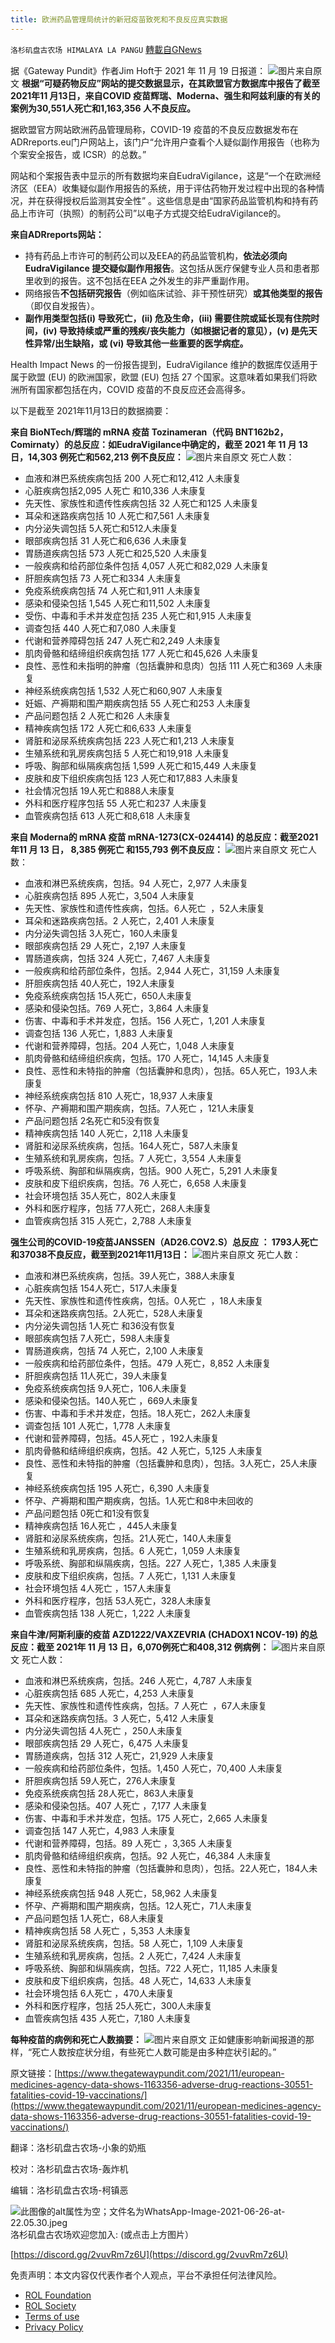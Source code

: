 ```yaml
---
title: 欧洲药品管理局统计的新冠疫苗致死和不良反应真实数据
---
```

`洛杉矶盘古农场 HIMALAYA LA PANGU` [轉載自GNews](https://gnews.org/zh-hans/1681066/)

据《Gateway Pundit》作者Jim Hoft于 2021 年 11 月 19 日报道：
![](https://assets.gnews.org/wp-content/uploads/2021/11/image-505-e1637436666923.png)图片来自原文
**根据“可疑药物反应”网站的提交数据显示，在其欧盟官方数据库中报告了截至 2021年11 月13日，来自COVID 疫苗辉瑞、Moderna、强生和阿兹利康的有关的案例为30,551人死亡和1,163,356 人不良反应。**

据欧盟官方网站欧洲药品管理局称，COVID-19 疫苗的不良反应数据发布在ADRreports.eu门户网站上，该门户“允许用户查看个人疑似副作用报告（也称为个案安全报告，或 ICSR）的总数。”

网站和个案报告表中显示的所有数据均来自EudraVigilance，这是“一个在欧洲经济区（EEA）收集疑似副作用报告的系统，用于评估药物开发过程中出现的各种情况，并在获得授权后监测其安全性” 。这些信息是由“国家药品监管机构和持有药品上市许可（执照）的制药公司”以电子方式提交给EudraVigilance的。

**来自ADRreports网站：**

- 持有药品上市许可的制药公司以及EEA的药品监管机构，**依法必须向EudraVigilance 提交疑似副作用报告**。这包括从医疗保健专业人员和患者那里收到的报告。这不包括在EEA 之外发生的非严重副作用。
- 网络报告**不包括研究报告**（例如临床试验、非干预性研究）**或其他类型的报告**（即仅自发报告）。
- **副作用类型包括(i) 导致死亡，(ii) 危及生命，(iii) 需要住院或延长现有住院时间，(iv) 导致持续或严重的残疾/丧失能力（如根据记者的意见），(v) 是先天性异常/出生缺陷，或 (vi) 导致其他一些重要的医学病症。**


Health Impact News 的一份报告提到，EudraVigilance 维护的数据库仅适用于属于欧盟 (EU) 的欧洲国家，欧盟 (EU) 包括 27 个国家。这意味着如果我们将欧洲所有国家都包括在内，COVID 疫苗的不良反应还会高得多。

以下是截至 2021年11月13日的数据摘要：

**来自 BioNTech/辉瑞的 mRNA 疫苗 Tozinameran（代码 BNT162b2，Comirnaty）的总反应：如EudraVigilance中确定的，截至 2021 年 11 月 13 日，14,303 例死亡和562,213 例不良反应：**
![](https://assets.gnews.org/wp-content/uploads/2021/11/image-506.png)图片来自原文
死亡人数：

- 血液和淋巴系统疾病包括 200 人死亡和12,412 人未康复
- 心脏疾病包括2,095 人死亡 和10,336 人未康复
- 先天性、家族性和遗传性疾病包括 32 人死亡和125 人未康复
- 耳朵和迷路疾病包括 10 人死亡和7,561 人未康复
- 内分泌失调包括 5人死亡和512人未康复
- 眼部疾病包括 31 人死亡和6,636 人未康复
- 胃肠道疾病包括 573 人死亡和25,520 人未康复
- 一般疾病和给药部位条件包括 4,057 人死亡和82,029 人未康复
- 肝胆疾病包括 73 人死亡和334 人未康复
- 免疫系统疾病包括 74 人死亡和1,911 人未康复
- 感染和侵染包括 1,545 人死亡和11,502 人未康复
- 受伤、中毒和手术并发症包括 235 人死亡和1,915 人未康复
- 调查包括 440 人死亡和7,080 人未康复
- 代谢和营养障碍包括 247 人死亡和2,249 人未康复
- 肌肉骨骼和结缔组织疾病包括 177 人死亡和45,626 人未康复
- 良性、恶性和未指明的肿瘤（包括囊肿和息肉）包括 111 人死亡和369 人未康复
- 神经系统疾病包括 1,532 人死亡和60,907 人未康复
- 妊娠、产褥期和围产期疾病包括 55 人死亡和253 人未康复
- 产品问题包括 2 人死亡和26 人未康复
- 精神疾病包括 172 人死亡和6,633 人未康复
- 肾脏和泌尿系统疾病包括 223 人死亡和1,213 人未康复
- 生殖系统和乳房疾病包括 5 人死亡和19,918 人未康复
- 呼吸、胸部和纵隔疾病包括 1,599 人死亡和15,449 人未康复
- 皮肤和皮下组织疾病包括 123 人死亡和17,883 人未康复
- 社会情况包括 19人死亡和888人未康复
- 外科和医疗程序包括 55 人死亡和237 人未康复
- 血管疾病包括 613 人死亡和8,618 人未康复


**来自 Moderna的 mRNA 疫苗 mRNA-1273(CX-024414) 的总反应：截至2021 年11 月 13 日， 8,385 例死亡 和155,793 例不良反应：**
![](https://assets.gnews.org/wp-content/uploads/2021/11/image-507.png)图片来自原文
死亡人数：

- 血液和淋巴系统疾病，包括。94 人死亡，2,977 人未康复
- 心脏疾病包括 895 人死亡，3,504 人未康复
- 先天性、家族性和遗传性疾病，包括。6人死亡  ，52人未康复
- 耳朵和迷路疾病包括。2 人死亡，2,401 人未康复
- 内分泌失调包括 3人死亡，160人未康复
- 眼部疾病包括 29 人死亡，2,197 人未康复
- 胃肠道疾病，包括 324 人死亡，7,467 人未康复
- 一般疾病和给药部位条件，包括。2,944 人死亡，31,159 人未康复
- 肝胆疾病包括 40人死亡，192人未康复
- 免疫系统疾病包括 15人死亡，650人未康复
- 感染和侵染包括。769 人死亡，3,864 人未康复
- 伤害、中毒和手术并发症，包括。156 人死亡，1,201 人未康复
- 调查包括 136 人死亡，1,883 人未康复
- 代谢和营养障碍，包括。204 人死亡，1,048 人未康复
- 肌肉骨骼和结缔组织疾病，包括。170 人死亡，14,145 人未康复
- 良性、恶性和未特指的肿瘤（包括囊肿和息肉），包括。65人死亡，193人未康复
- 神经系统疾病包括 810 人死亡，18,937 人未康复
- 怀孕、产褥期和围产期疾病，包括。7人死亡 ，121人未康复
- 产品问题包括 2名死亡和5没有恢复
- 精神疾病包括 140 人死亡，2,118 人未康复
- 肾脏和泌尿系统疾病，包括。164人死亡，587人未康复
- 生殖系统和乳房疾病，包括。7 人死亡，3,554 人未康复
- 呼吸系统、胸部和纵隔疾病，包括。900 人死亡，5,291 人未康复
- 皮肤和皮下组织疾病，包括。76 人死亡，6,658 人未康复
- 社会环境包括 35人死亡，802人未康复
- 外科和医疗程序，包括 77人死亡，268人未康复
- 血管疾病包括 315 人死亡，2,788 人未康复


**强生公司的COVID-19疫苗JANSSEN（AD26.COV2.S）总反应 ：  1793人死亡 和37038不良反应，截至到2021年11月13日：**
![](https://assets.gnews.org/wp-content/uploads/2021/11/image-508.png)图片来自原文
死亡人数：

- 血液和淋巴系统疾病，包括。39人死亡，388人未康复
- 心脏疾病包括 154人死亡，517人未康复
- 先天性、家族性和遗传性疾病，包括。0人死亡  ，18人未康复
- 耳朵和迷路疾病包括。2人死亡，528人未康复
- 内分泌失调包括 1人死亡 和36没有恢复
- 眼部疾病包括 7人死亡，598人未康复
- 胃肠道疾病，包括 74 人死亡，2,100 人未康复
- 一般疾病和给药部位条件，包括。479 人死亡，8,852 人未康复
- 肝胆疾病包括 11人死亡，39人未康复
- 免疫系统疾病包括 9人死亡，106人未康复
- 感染和侵染包括。140人死亡 ，669人未康复
- 伤害、中毒和手术并发症，包括。18人死亡，262人未康复
- 调查包括 101 人死亡，1,778 人未康复
- 代谢和营养障碍，包括。45人死亡 ，192人未康复
- 肌肉骨骼和结缔组织疾病，包括。42 人死亡，5,125 人未康复
- 良性、恶性和未特指的肿瘤（包括囊肿和息肉），包括。3人死亡，25人未康复
- 神经系统疾病包括 195 人死亡，6,390 人未康复
- 怀孕、产褥期和围产期疾病，包括。1人死亡和8中未回收的
- 产品问题包括 0死亡和1没有恢复
- 精神疾病包括 16人死亡 ，445人未康复
- 肾脏和泌尿系统疾病，包括。21人死亡，140人未康复
- 生殖系统和乳房疾病，包括。6 人死亡，1,059 人未康复
- 呼吸系统、胸部和纵隔疾病，包括。227 人死亡，1,385 人未康复
- 皮肤和皮下组织疾病，包括。7 人死亡，1,131 人未康复
- 社会环境包括 4人死亡 ，157人未康复
- 外科和医疗程序，包括 53人死亡，328人未康复
- 血管疾病包括 138 人死亡，1,222 人未康复


**来自牛津/阿斯利康的疫苗 AZD1222/VAXZEVRIA (CHADOX1 NCOV-19) 的总反应：截至 2021年 11 月 13 日，6,070例死亡和408,312 例病例：**
![](https://assets.gnews.org/wp-content/uploads/2021/11/image-509.png)图片来自原文
死亡人数：

- 血液和淋巴系统疾病，包括。246 人死亡，4,787 人未康复
- 心脏疾病包括 685 人死亡，4,253 人未康复
- 先天性、家族性和遗传性疾病，包括。7 人死亡  ，67人未康复
- 耳朵和迷路疾病包括。3 人死亡，5,412 人未康复
- 内分泌失调包括 4人死亡 ，250人未康复
- 眼部疾病包括 29 人死亡，6,475 人未康复
- 胃肠道疾病，包括 312 人死亡，21,929 人未康复
- 一般疾病和给药部位条件，包括。1,450 人死亡，70,400 人未康复
- 肝胆疾病包括 59人死亡，276人未康复
- 免疫系统疾病包括 28人死亡，863人未康复
- 感染和侵染包括。407 人死亡 ，7,177 人未康复
- 伤害、中毒和手术并发症，包括。175 人死亡，2,665 人未康复
- 调查包括 147 人死亡，4,983 人未康复
- 代谢和营养障碍，包括。89 人死亡 ，3,365 人未康复
- 肌肉骨骼和结缔组织疾病，包括。92 人死亡，46,384 人未康复
- 良性、恶性和未特指的肿瘤（包括囊肿和息肉），包括。22人死亡，184人未康复
- 神经系统疾病包括 948 人死亡，58,962 人未康复
- 怀孕、产褥期和围产期疾病，包括。12人死亡，71人未康复
- 产品问题包括 1人死亡，68人未康复
- 精神疾病包括 58 人死亡 ，5,353 人未康复
- 肾脏和泌尿系统疾病，包括。58 人死亡，1,109 人未康复
- 生殖系统和乳房疾病，包括。2 人死亡，7,424 人未康复
- 呼吸系统、胸部和纵隔疾病，包括。722 人死亡，11,185 人未康复
- 皮肤和皮下组织疾病，包括。48 人死亡，14,633 人未康复
- 社会环境包括 6人死亡 ，470人未康复
- 外科和医疗程序，包括 25人死亡，300人未康复
- 血管疾病包括 435 人死亡，7,180 人未康复


**每种疫苗的病例和死亡人数摘要：**
![](https://assets.gnews.org/wp-content/uploads/2021/11/image-510.png)图片来自原文
正如健康影响新闻报道的那样，“死亡人数按症状分组，有些死亡人数可能是由多种症状引起的。”

原文链接：[https://www.thegatewaypundit.com/2021/11/european-medicines-agency-data-shows-1163356-adverse-drug-reactions-30551-fatalities-covid-19-vaccinations/](https://www.thegatewaypundit.com/2021/11/european-medicines-agency-data-shows-1163356-adverse-drug-reactions-30551-fatalities-covid-19-vaccinations/)

翻译：洛杉矶盘古农场-小象的奶瓶

校对：洛杉矶盘古农场-轰炸机

编辑：洛杉矶盘古农场-柯镇恶


![此图像的alt属性为空；文件名为WhatsApp-Image-2021-06-26-at-22.05.30.jpeg](https://assets.gnews.org/wp-content/uploads/2021/03/WhatsApp-Image-2021-06-26-at-22.05.30.jpeg)
洛杉矶盘古农场欢迎您加入: (或点击上方图片）

[https://discord.gg/2vuvRm7z6U](https://discord.gg/2vuvRm7z6U)

 

免责声明：本文内容仅代表作者个人观点，平台不承担任何法律风险。

- [ROL Foundation](https://rolfoundation.org/)
- [ROL Society](https://rolsociety.org/)
- [Terms of use](https://gnews.org/terms-of-use-3/)
- [Privacy Policy](https://gnews.org/privacy-policy/)
